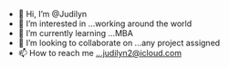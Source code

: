 - 👋 Hi, I’m @Judilyn
- 👀 I’m interested in ...working around the world
- 🌱 I’m currently learning ...MBA
- 💞️ I’m looking to collaborate on ...any project assigned
- 📫 How to reach me ...judilyn2@icloud.com

<!---
JudilynS/JudilynS is a ✨ particular ✨ repository because its `README.md` (this file) appears on your GitHub profile.
You can click the Preview link to take a look at your changes.
--->
